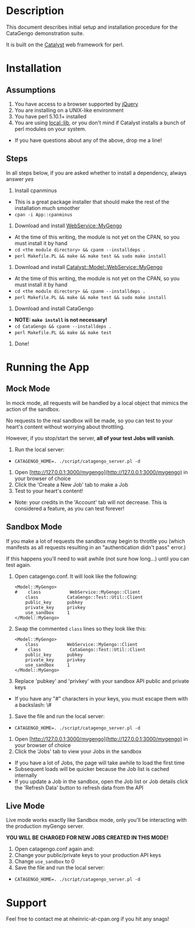 # Description

This document describes initial setup and installation procedure for the
CataGengo demonstration suite.

It is built on the [Catalyst](http://www.catalystframework.org/) web framework for perl.

# Installation

## Assumptions
 1. You have access to a browser supported by [jQuery](http://docs.jquery.com/Browser_Compatibility)
 1. You are installing on a UNIX-like environment
 1. You have perl 5.10.1+ installed
 1. You are using [local::lib](http://search.cpan.org/~apeiron/local-lib-1.008004/lib/local/lib.pm), or you don't mind if Catalyst installs a bunch of perl modules on your system.
 * If you have questions about any of the above, drop me a line!

## Steps
In all steps below, if you are asked whether to install a dependency, always answer _yes_

 1. Install cpanminus
   * This is a great package installer that should make the rest of the installation much smoother
   * `cpan -i App::cpanminus`
 1. Download and install [WebService::MyGengo](https://github.com/downloads/nheinric/WebService--MyGengo/WebService-MyGengo-0.010.tar.gz)
   * At the time of this writing, the module is not yet on the CPAN, so you must install it by hand
   * `cd <the module directory> && cpanm --installdeps .`
   * `perl Makefile.PL && make && make test && sudo make install`
 1. Download and install [Catalyst::Model::WebService::MyGengo](https://github.com/downloads/nheinric/Catalyst--Model--WebService--MyGengo/Catalyst-Model-WebService-MyGengo-0.001.tar.gz)
   * At the time of this writing, the module is not yet on the CPAN, so you must install it by hand
   * `cd <the module directory> && cpanm --installdeps .`
   * `perl Makefile.PL && make && make test && sudo make install`
 1. Download and install CataGengo
   * **NOTE: `make install` is not necessary!**
   * `cd CataGengo && cpanm --installdeps .`
   * `perl Makefile.PL && make && make test`
 1. Done!

# Running the App

## Mock Mode
In mock mode, all requests will be handled by a local object that mimics the action of the sandbox.

No requests to the real sandbox will be made, so you can test to your heart's content without worrying about throttling.

However, if you stop/start the server, **all of your test Jobs will vanish**.

 1. Run the local server:
   * `CATAGENGO_HOME=. ./script/catagengo_server.pl -d`
 1. Open [http://127.0.0.1:3000/mygengo](http://127.0.0.1:3000/mygengo) in your browser of choice
 1. Click the 'Create a New Job' tab to make a Job
 1. Test to your heart's content!
   * Note: your credits in the 'Account' tab will not decrease. This is considered a feature, as you can test forever!

## Sandbox Mode
If you make a lot of requests the sandbox may begin to throttle you (which manifests as all requests resulting in an "authentication didn't pass" error.)

If this happens you'll need to wait awhile (not sure how long...) until you can test again.

 1. Open catagengo.conf. It will look like the following:

        <Model::MyGengo>
        #    class           WebService::MyGengo::Client
            class           CataGengo::Test::Util::Client
            public_key      pubkey
            private_key     privkey
            use_sandbox     1
        </Model::MyGengo>
 1. Swap the commented `class` lines so they look like this:

        <Model::MyGengo>
            class           WebService::MyGengo::Client
        #    class           CataGengo::Test::Util::Client
            public_key      pubkey
            private_key     privkey
            use_sandbox     1
        </Model::MyGengo>
 1. Replace 'pubkey' and 'privkey' with your sandbox API public and private keys
   * If you have any "#" characters in your keys, you must escape them with a backslash: \\#
 1. Save the file and run the local server:
   * `CATAGENGO_HOME=. ./script/catagengo_server.pl -d`
 1. Open [http://127.0.0.1:3000/mygengo](http://127.0.0.1:3000/mygengo) in your browser of choice
 1. Click the 'Jobs' tab to view your Jobs in the sandbox
   * If you have a lot of Jobs, the page will take awhile to load the first time
   * Subsequent loads will be quicker because the Job list is cached internally
   * If you update a Job in the sandbox, open the Job list or Job details click the 'Refresh Data' button to refresh data from the API

## Live Mode
Live mode works exactly like Sandbox mode, only you'll be interacting with the production myGengo server.

**YOU WILL BE CHARGED FOR NEW JOBS CREATED IN THIS MODE!**

 1. Open catagengo.conf again and:
   1. Change your public/private keys to your production API keys
   1. Change `use_sandbox` to 0
 1. Save the file and run the local server:
   * `CATAGENGO_HOME=. ./script/catagengo_server.pl -d`

# Support
Feel free to contact me at nheinric-at-cpan.org if you hit any snags!

